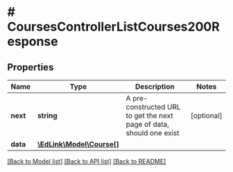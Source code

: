 # # CoursesControllerListCourses200Response

## Properties

Name | Type | Description | Notes
------------ | ------------- | ------------- | -------------
**next** | **string** | A pre-constructed URL to get the next page of data, should one exist | [optional]
**data** | [**\EdLink\Model\Course[]**](Course.md) |  |

[[Back to Model list]](../../README.md#models) [[Back to API list]](../../README.md#endpoints) [[Back to README]](../../README.md)
